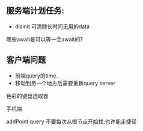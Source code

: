 ## 服务端计划任务:

- disinit 可清除长时间无用的data

哪些await是可以等一会await的?

## 客户端问题

- 前端query的time..
- 移动到另一个地方后需要重新query server

色彩的键盘选取器

手机端

addPoint query 不要每次从根节点开始找,也许能走捷径
